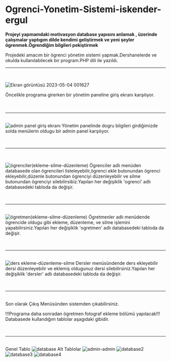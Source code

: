# Ogrenci-Yonetim-Sistemi-iskender-ergul
<p><b>Projeyi yapmamdaki motivasyon database yapısını anlamak , üzerinde çalışmalar yaptıgım dilde  kendimi geliştirmek ve yeni şeyler ögrenmek.Ögrendiğim bilgileri pekiştirmek</b></p>

Projedeki amacım bir ögrenci yönetim sistemi yapmak.Dershanelerde ve okulda kullanılabilecek bir program.PHP dili ile yazıldı.
<br><hr><br>

![Ekran görüntüsü 2023-05-04 001627](https://user-images.githubusercontent.com/100355107/236051830-fef5e203-fdfd-41cb-8673-b0405935b70b.png)


Öncelikle programa girerken bir yönetim paneline giriş ekranı karşılıyor.
<br><br>
<br><hr><br>
![admin panel giriş ekranı](https://user-images.githubusercontent.com/100355107/235443444-6b52fa77-9ef1-42b3-a24f-fdb8a1755bca.png)
Yönetim panelinde dogru bilgileri girdiğimizde solda menülerin oldugu bir admin panel karşılıyor.

<br><hr><br>

![ögrenciler(ekleme-silme-düzenleme)](https://user-images.githubusercontent.com/100355107/235443569-dc9cf019-0b94-4776-ad2b-583933702438.png)
Ögrenciler adlı menüden databasede olan ögrencileri listeleyebilir,ögrenci ekle butonundan ögrenci ekleyebilir,düzenle butonundan ögrenciyi düzenleyebilir ve silme butonundan ögrenciyi silebilirsibiz.Yapılan her değişiklik 'ogrenci' adlı databasedeki tabloda da değişir.

<br><hr><br>
![ögretmen(ekleme-silme-düzenleme)](https://user-images.githubusercontent.com/100355107/235443587-ca687723-2e55-4793-a9eb-0dfd7def0b7a.png)
Ögretmenler adlı menüdende ögrencide oldugu gibi ekleme, düzenleme, ve silme işlemini yapabilirsiniz.Yapılan her değişiklik 'ogretmen' adlı databasedeki tabloda da değişir.

<br><hr><br>
![ders ekleme-düzenleme-silme](https://user-images.githubusercontent.com/100355107/235443696-5ff796df-269a-4904-b7c8-613ff64aa0da.png)
Dersler menüsündende ders ekleyebilir dersi düzenleyebilir ve eklemiş oldugunuz dersi silebilirsiniz.Yapılan her değişiklik 'dersler' adlı databasedeki tabloda da değişir.

<br><hr><br>
Son olarak Çıkış Menüsünden sistemden çıkabilirsiniz.

!!!Programa daha sonradan ögretmen fotograf ekleme bölümü yapılacak!!!
Databasede kullandığım tablolar aşagıdaki gibidir.

<br><hr><br>
Genel Tablo
![database](https://user-images.githubusercontent.com/100355107/235444080-7d05ed8f-e68c-40a1-a4a3-6d6be8b01bb3.png)
Alt Tablolar
![admin-admin](https://user-images.githubusercontent.com/100355107/235444702-94c2774d-b714-4c6e-b282-88a77f1525d3.png)
![database2](https://user-images.githubusercontent.com/100355107/235444117-2eaf338f-0a5f-4816-923d-17b0f05ee118.png)
![database3](https://user-images.githubusercontent.com/100355107/235444137-8cd48d59-b9e0-4d99-a6c2-c767dd7e5b65.png)
![database4](https://user-images.githubusercontent.com/100355107/235444145-bcd9e84f-e7a5-4a0a-b37b-e979ca0e8b60.png)




